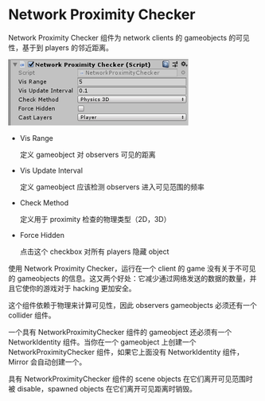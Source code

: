 # Network Proximity Checker

Network Proximity Checker 组件为 network clients 的 gameobjects 的可见性，基于到 players 的邻近距离。

![NetworkProximityCheck](../../Image/NetworkProximityCheck.png)

- Vis Range

  定义 gameobject 对 observers 可见的距离

- Vis Update Interval

  定义 gameobject 应该检测 observers 进入可见范围的频率

- Check Method

  定义用于 proximity 检查的物理类型（2D，3D）

- Force Hidden

  点击这个 checkbox 对所有 players 隐藏 object

使用 Network Proximity Checker，运行在一个 client 的 game 没有关于不可见的 gameobjects 的信息。这又两个好处：它减少通过网络发送的数据的数量，并且它使你的游戏对于 hacking 更加安全。

这个组件依赖于物理来计算可见性，因此 observers gameobjects 必须还有一个 collider 组件。

一个具有 NetworkProximityChecker 组件的 gameobject 还必须有一个 NetworkIdentity 组件。当你在一个 gameobject 上创建一个 NetworkProximityChecker 组件，如果它上面没有 NetworkIdentity 组件，Mirror 会自动创建一个。

具有 NetworkProximityChecker 组件的 scene objects 在它们离开可见范围时被 disable，spawned objects 在它们离开可见距离时销毁。
